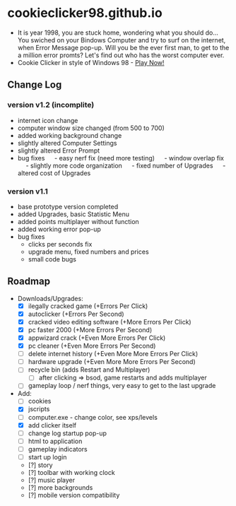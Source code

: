 # cookieclicker98.github.io

- It is year 1998, you are stuck home, wondering what you should do... You swiched on your Bindows Computer and try to surf on the internet, when Error Message pop-up. Will you be the ever first man, to get to the a million error promts? Let's find out who has the worst computer ever.
- Cookie Clicker in style of Windows 98 - <a href="https://cookieclicker98.github.io">Play Now!</a>

## Change Log

### version v1.2 (incomplite)

 - internet icon change
 - computer window size changed (from 500 to 700)
 - added working background change
 - slightly altered Computer Settings
 - slightly altered Error Prompt
 - bug fixes
   - easy nerf fix (need more testing)
   - window overlap fix
   - slightly more code organization
   - fixed number of Upgrades
   - altered cost of Upgrades

### version v1.1
  - base prototype version completed
  - added Upgrades, basic Statistic Menu
  - added points multiplayer without function
  - added working error pop-up
  - bug fixes
    - clicks per seconds fix
    - upgrade menu, fixed numbers and prices
    - small code bugs

## Roadmap

- Downloads/Upgrades:
  - [x] ilegally cracked game (+Errors Per Click)
  - [x] autoclicker (+Errors Per Second)
  - [x] cracked video editing software (+More Errors Per Click)
  - [x] pc faster 2000 (+More Errors Per Second)
  - [x] appwizard crack (+Even More Errors Per Click)
  - [x] pc cleaner (+Even More Errors Per Second)
  - [ ] delete internet history (+Even More More Errors Per Click)
  - [ ] hardware upgrade (+Even More More Errors Per Second)
  - [ ] recycle bin (adds Restart and Multiplayer)
    - [ ] after clicking => bsod, game restarts and adds multiplayer
  - [ ] gameplay loop / nerf things, very easy to get to the last upgrade

- Add:
  - [ ] cookies
  - [x] jscripts
  - [ ] computer.exe - change color, see xps/levels
  - [x] add clicker itself
  - [ ] change log startup pop-up
  - [ ] html to application
  - [ ] gameplay indicators
  - [ ] start up login
  - [?] story
  - [?] toolbar with working clock
  - [?] music player
  - [?] more backgrounds
  - [?] mobile version compatibility
